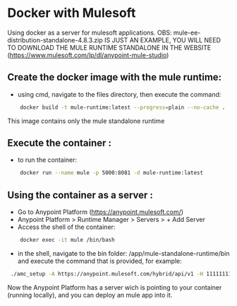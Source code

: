 # Docker with Mulesoft

Using docker as a server for mulesoft applications.
OBS: mule-ee-distribution-standalone-4.8.3.zip IS JUST AN EXAMPLE, YOU WILL NEED TO DOWNLOAD THE MULE RUNTIME STANDALONE IN THE WEBSITE (https://www.mulesoft.com/lp/dl/anypoint-mule-studio)

## Create the docker image with the mule runtime:

- using cmd, navigate to the files directory, then execute the command:

```bash
    docker build -t mule-runtime:latest --progress=plain --no-cache .
```

This image contains only the mule standalone runtime

## Execute the container :

- to run the container:

```bash
    docker run --name mule -p 5000:8081 -d mule-runtime:latest
```

## Using the container as a server :

- Go to Anypoint Platform (https://anypoint.mulesoft.com/)
- Anypoint Platform > Runtime Manager > Servers > + Add Server
- Access the shell of the container:

```bash
    docker exec -it mule /bin/bash
```

- in the shell, navigate to the bin folder: /app/mule-standalone-runtime/bin and execute the command that is provided, for example:

```bash
 ./amc_setup -A https://anypoint.mulesoft.com/hybrid/api/v1 -H 11111111-1111-1111-1111-111111111111---1111111 local-docker-srv1 --environment Hyperforce
```

Now the Anypoint Platform has a server wich is pointing to your container (running locally), and you can deploy an mule app into it.
